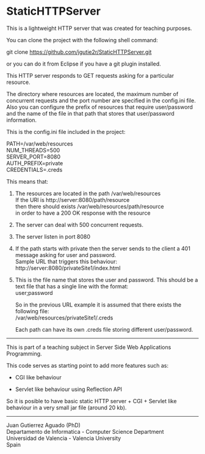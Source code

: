 StaticHTTPServer
================

This is a lightweight HTTP server that was created for teaching 
purposes.

You can clone the project with the following shell command:

git clone https://github.com/jgutie2r/StaticHTTPServer.git

or you can do it from Eclipse if you have a git plugin installed.

This HTTP server responds to GET requests asking for a particular
resource.

The directory where resources are located, the maximum number of
concurrent requests and the port number are specified in the
config.ini file. Also you can configure the prefix of resources
that require user/password and the name of the file in that
path that stores that user/password information.

This is the config.ini file included in the project:

PATH=/var/web/resources  <br />
NUM_THREADS=500 <br />
SERVER_PORT=8080  <br />
AUTH_PREFIX=private  <br />
CREDENTIALS=.creds  <br />

This means that:

1) The resources are located in the path /var/web/resources  <br />
   If the URI is http://server:8080/path/resource  <br />
   then there should exists /var/web/resources/path/resource  <br />
   in order to have a 200 OK response with the resource
   
2) The server can deal with 500 concurrent requests.

3) The server listen in port 8080

4) If the path starts with private then the server
   sends to the client a 401 message asking for 
   user and password.  <br />
   Sample URL that triggers this behaviour:  <br />
   http://server:8080/privateSite1/index.html
   
5) This is the file name that stores the user
   and password. This should be a text file
   that has a single line with the format:  <br />
   user;password
   
   So in the previous URL example it is assumed
   that there exists the following file:  <br />
   /var/web/resources/privateSite1/.creds  <br />
   
   Each path can have its own .creds file storing
   different user/password.
      
---------------------------------------------

This is part of a teaching subject in Server Side Web Applications 
Programming.

This code serves as starting point to add more features such as:

- CGI like behaviour 

- Servlet like behaviour using Reflection API

So it is posible to have basic static HTTP server + CGI + Servlet like
behaviour in a very small jar file (around 20 kb).

----------------------------------------------

Juan Gutierrez Aguado (PhD) <br />
Departamento de Informatica - Computer Science Department <br />
Universidad de Valencia     - Valencia University <br />
Spain



